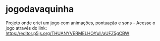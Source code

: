 # jogodavaquinha
Projeto onde criei um jogo com animações, pontuação e sons - Acesse o jogo através do link:
https://editor.p5js.org/THUANYVERMELHO/full/aUFZ5gCBW
